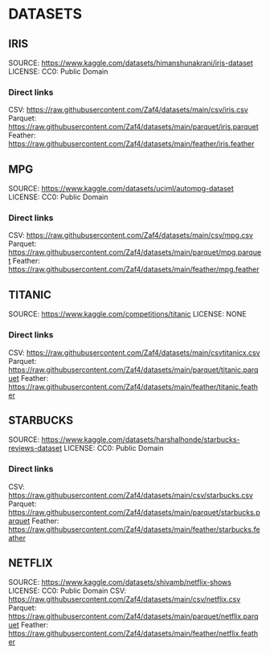 # DATASETS

## IRIS

SOURCE: https://www.kaggle.com/datasets/himanshunakrani/iris-dataset
LICENSE: CC0: Public Domain

### Direct links

CSV: https://raw.githubusercontent.com/Zaf4/datasets/main/csv/iris.csv
Parquet: https://raw.githubusercontent.com/Zaf4/datasets/main/parquet/iris.parquet
Feather: https://raw.githubusercontent.com/Zaf4/datasets/main/feather/iris.feather

## MPG

SOURCE: https://www.kaggle.com/datasets/uciml/autompg-dataset
LICENSE: CC0: Public Domain

### Direct links

CSV: https://raw.githubusercontent.com/Zaf4/datasets/main/csv/mpg.csv
Parquet: https://raw.githubusercontent.com/Zaf4/datasets/main/parquet/mpg.parquet
Feather: https://raw.githubusercontent.com/Zaf4/datasets/main/feather/mpg.feather

## TITANIC

SOURCE: https://www.kaggle.com/competitions/titanic
LICENSE: NONE

### Direct links

CSV: https://raw.githubusercontent.com/Zaf4/datasets/main/csvtitanicx.csv
Parquet: https://raw.githubusercontent.com/Zaf4/datasets/main/parquet/titanic.parquet
Feather: https://raw.githubusercontent.com/Zaf4/datasets/main/feather/titanic.feather

## STARBUCKS

SOURCE: https://www.kaggle.com/datasets/harshalhonde/starbucks-reviews-dataset
LICENSE: CC0: Public Domain

### Direct links

CSV: https://raw.githubusercontent.com/Zaf4/datasets/main/csv/starbucks.csv
Parquet: https://raw.githubusercontent.com/Zaf4/datasets/main/parquet/starbucks.parquet
Feather: https://raw.githubusercontent.com/Zaf4/datasets/main/feather/starbucks.feather

## NETFLIX

SOURCE: https://www.kaggle.com/datasets/shivamb/netflix-shows
LICENSE: CC0: Public Domain
CSV: https://raw.githubusercontent.com/Zaf4/datasets/main/csv/netflix.csv
Parquet: https://raw.githubusercontent.com/Zaf4/datasets/main/parquet/netflix.parquet
Feather: https://raw.githubusercontent.com/Zaf4/datasets/main/feather/netflix.feather

